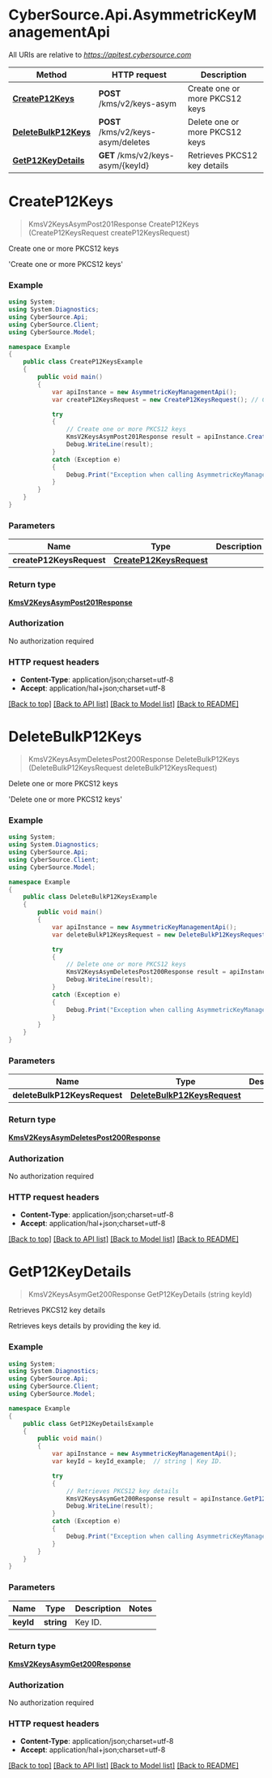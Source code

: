 # CyberSource.Api.AsymmetricKeyManagementApi

All URIs are relative to *https://apitest.cybersource.com*

Method | HTTP request | Description
------------- | ------------- | -------------
[**CreateP12Keys**](AsymmetricKeyManagementApi.md#createp12keys) | **POST** /kms/v2/keys-asym | Create one or more PKCS12 keys
[**DeleteBulkP12Keys**](AsymmetricKeyManagementApi.md#deletebulkp12keys) | **POST** /kms/v2/keys-asym/deletes | Delete one or more PKCS12 keys
[**GetP12KeyDetails**](AsymmetricKeyManagementApi.md#getp12keydetails) | **GET** /kms/v2/keys-asym/{keyId} | Retrieves PKCS12 key details


<a name="createp12keys"></a>
# **CreateP12Keys**
> KmsV2KeysAsymPost201Response CreateP12Keys (CreateP12KeysRequest createP12KeysRequest)

Create one or more PKCS12 keys

'Create one or more PKCS12 keys' 

### Example
```csharp
using System;
using System.Diagnostics;
using CyberSource.Api;
using CyberSource.Client;
using CyberSource.Model;

namespace Example
{
    public class CreateP12KeysExample
    {
        public void main()
        {
            var apiInstance = new AsymmetricKeyManagementApi();
            var createP12KeysRequest = new CreateP12KeysRequest(); // CreateP12KeysRequest | 

            try
            {
                // Create one or more PKCS12 keys
                KmsV2KeysAsymPost201Response result = apiInstance.CreateP12Keys(createP12KeysRequest);
                Debug.WriteLine(result);
            }
            catch (Exception e)
            {
                Debug.Print("Exception when calling AsymmetricKeyManagementApi.CreateP12Keys: " + e.Message );
            }
        }
    }
}
```

### Parameters

Name | Type | Description  | Notes
------------- | ------------- | ------------- | -------------
 **createP12KeysRequest** | [**CreateP12KeysRequest**](CreateP12KeysRequest.md)|  | 

### Return type

[**KmsV2KeysAsymPost201Response**](KmsV2KeysAsymPost201Response.md)

### Authorization

No authorization required

### HTTP request headers

 - **Content-Type**: application/json;charset=utf-8
 - **Accept**: application/hal+json;charset=utf-8

[[Back to top]](#) [[Back to API list]](../README.md#documentation-for-api-endpoints) [[Back to Model list]](../README.md#documentation-for-models) [[Back to README]](../README.md)

<a name="deletebulkp12keys"></a>
# **DeleteBulkP12Keys**
> KmsV2KeysAsymDeletesPost200Response DeleteBulkP12Keys (DeleteBulkP12KeysRequest deleteBulkP12KeysRequest)

Delete one or more PKCS12 keys

'Delete one or more PKCS12 keys' 

### Example
```csharp
using System;
using System.Diagnostics;
using CyberSource.Api;
using CyberSource.Client;
using CyberSource.Model;

namespace Example
{
    public class DeleteBulkP12KeysExample
    {
        public void main()
        {
            var apiInstance = new AsymmetricKeyManagementApi();
            var deleteBulkP12KeysRequest = new DeleteBulkP12KeysRequest(); // DeleteBulkP12KeysRequest | 

            try
            {
                // Delete one or more PKCS12 keys
                KmsV2KeysAsymDeletesPost200Response result = apiInstance.DeleteBulkP12Keys(deleteBulkP12KeysRequest);
                Debug.WriteLine(result);
            }
            catch (Exception e)
            {
                Debug.Print("Exception when calling AsymmetricKeyManagementApi.DeleteBulkP12Keys: " + e.Message );
            }
        }
    }
}
```

### Parameters

Name | Type | Description  | Notes
------------- | ------------- | ------------- | -------------
 **deleteBulkP12KeysRequest** | [**DeleteBulkP12KeysRequest**](DeleteBulkP12KeysRequest.md)|  | 

### Return type

[**KmsV2KeysAsymDeletesPost200Response**](KmsV2KeysAsymDeletesPost200Response.md)

### Authorization

No authorization required

### HTTP request headers

 - **Content-Type**: application/json;charset=utf-8
 - **Accept**: application/hal+json;charset=utf-8

[[Back to top]](#) [[Back to API list]](../README.md#documentation-for-api-endpoints) [[Back to Model list]](../README.md#documentation-for-models) [[Back to README]](../README.md)

<a name="getp12keydetails"></a>
# **GetP12KeyDetails**
> KmsV2KeysAsymGet200Response GetP12KeyDetails (string keyId)

Retrieves PKCS12 key details

Retrieves keys details by providing the key id.

### Example
```csharp
using System;
using System.Diagnostics;
using CyberSource.Api;
using CyberSource.Client;
using CyberSource.Model;

namespace Example
{
    public class GetP12KeyDetailsExample
    {
        public void main()
        {
            var apiInstance = new AsymmetricKeyManagementApi();
            var keyId = keyId_example;  // string | Key ID. 

            try
            {
                // Retrieves PKCS12 key details
                KmsV2KeysAsymGet200Response result = apiInstance.GetP12KeyDetails(keyId);
                Debug.WriteLine(result);
            }
            catch (Exception e)
            {
                Debug.Print("Exception when calling AsymmetricKeyManagementApi.GetP12KeyDetails: " + e.Message );
            }
        }
    }
}
```

### Parameters

Name | Type | Description  | Notes
------------- | ------------- | ------------- | -------------
 **keyId** | **string**| Key ID.  | 

### Return type

[**KmsV2KeysAsymGet200Response**](KmsV2KeysAsymGet200Response.md)

### Authorization

No authorization required

### HTTP request headers

 - **Content-Type**: application/json;charset=utf-8
 - **Accept**: application/hal+json;charset=utf-8

[[Back to top]](#) [[Back to API list]](../README.md#documentation-for-api-endpoints) [[Back to Model list]](../README.md#documentation-for-models) [[Back to README]](../README.md)

